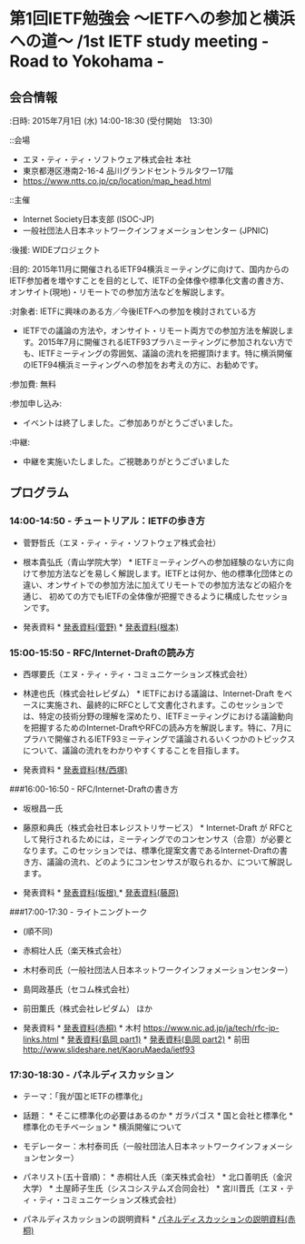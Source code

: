 # 第1回IETF勉強会 〜IETFへの参加と横浜への道〜 /1st IETF study meeting - Road to Yokohama -

## 会合情報
:日時: 2015年7月1日 (水) 14:00-18:30 (受付開始　13:30)

::会場
*  エヌ・ティ・ティ・ソフトウェア株式会社 本社
*  東京都港区港南2-16-4 品川グランドセントラルタワー17階
*  https://www.ntts.co.jp/cp/location/map_head.html

::主催
*  Internet Society日本支部 (ISOC-JP)
*  一般社団法人日本ネットワークインフォメーションセンター (JPNIC)

:後援: WIDEプロジェクト

:目的: 2015年11月に開催されるIETF94横浜ミーティングに向けて、国内からのIETF参加者を増やすことを目的として、IETFの全体像や標準化文書の書き方、 オンサイト(現地)・リモートでの参加方法などを解説します。

:対象者: IETFに興味のある方／今後IETFへの参加を検討されている方
* IETFでの議論の方法や，オンサイト・リモート両方での参加方法を解説します。2015年7月に開催されるIETF93プラハミーティングに参加されない方でも、IETFミーティングの雰囲気、議論の流れを把握頂けます。特に横浜開催のIETF94横浜ミーティングへの参加をお考えの方に、お勧めです。

:参加費: 無料

:参加申し込み:
*  イベントは終了しました。ご参加ありがとうございました。

:中継:
*  中継を実施いたしました。ご視聴ありがとうございました

## プログラム
### 14:00-14:50 - チュートリアル：IETFの歩き方
* 菅野哲氏（エヌ・ティ・ティ・ソフトウェア株式会社）
* 根本貴弘氏（青山学院大学）
       *  IETFミーティングへの参加経験のない方に向けて参加方法などを易しく解説します。IETFとは何か、他の標準化団体との違い、オンサイトでの参加方法に加えてリモートでの参加方法などの紹介を通じ、 初めての方でもIETFの全体像が把握できるように構成したセッションです。

* 発表資料
       * [発表資料(菅野)](wiki.cgi?file=ISOC%2DJP%5F1st%2DIETF%2DStudy%5FIETF%2DTutorialRevisedlight%5Fkanno%2Epdf&page=PreIETF93&action=ATTACH)
       * [発表資料(根本)](wiki.cgi?page=PreIETF93&action=ATTACH&file=20150701%5Fpre%2DIETF%2D01%5Fnemo%2Epdf)

### 15:00-15:50 - RFC/Internet-Draftの読み方
*  西塚要氏（エヌ・ティ・ティ・コミュニケーションズ株式会社）
*  林達也氏（株式会社レピダム）
       *  IETFにおける議論は、Internet-Draft をベースに実施され、最終的にRFCとして文書化されます。このセッションでは、特定の技術分野の理解を深めたり、IETFミーティングにおける議論動向を把握するためのInternet-DraftやRFCの読み方を解説します。特に、7月にプラハで開催されるIETF93ミーティングで議論されるいくつかのトピックスについて、議論の流れをわかりやすくすることを目指します。

* 発表資料
       * [発表資料(林/西塚)](wiki.cgi?page=PreIETF93&action=ATTACH&file=isocjp%2Dietf%2Dstudy%2D20150701%5Fhayashi%5Fnishizuka%2Epdf)

###16:00-16:50 - RFC/Internet-Draftの書き方
* 坂根昌一氏
* 藤原和典氏（株式会社日本レジストリサービス）
       *  Internet-Draft が RFCとして発行されるためには，ミーティングでのコンセンサス（合意）が必要となります。このセッションでは、標準化提案文書であるInternet-Draftの書き方、議論の流れ、どのようにコンセンサスが取られるか、について解説します。

* 発表資料
       * [発表資料(坂根) ](wiki.cgi?page=PreIETF93&file=isocjp%2Dietf%2Dstudy%2D20150701%2Dsakane%2Dfixed%2Epdf&action=ATTACH)
       * [発表資料(藤原) ](wiki.cgi?file=20150701ietf93pre%2Dfujiwara%5F01%2Epdf&page=PreIETF93&action=ATTACH)

###17:00-17:30 - ライトニングトーク
*    (順不同)
*  赤桐壮人氏（楽天株式会社）
*  木村泰司氏（一般社団法人日本ネットワークインフォメーションセンター）
*  島岡政基氏（セコム株式会社）
*  前田薫氏（株式会社レピダム） ほか

* 発表資料
       * [発表資料(赤桐)](wiki.cgi?file=LT%5Fakagiri%2Epdf&action=ATTACH&page=PreIETF93)
       * 木村 https://www.nic.ad.jp/ja/tech/rfc-jp-links.html
       * [発表資料(島岡 part1)](wiki.cgi?page=PreIETF93&action=ATTACH&file=IETF+Tutorial+2015%2D07+LT+shimaoka+Part1%2Epdf)
       * [発表資料(島岡 part2)](wiki.cgi?action=ATTACH&file=IETF+Tutorial+2015%2D07+LT+shimaoka+Part2+r2%2Epdf&page=PreIETF93)
       * 前田 http://www.slideshare.net/KaoruMaeda/ietf93

### 17:30-18:30 - パネルディスカッション
*  テーマ：「我が国とIETFの標準化」
*  話題：
       *  そこに標準化の必要はあるのか
       *  ガラパゴス
       *  国と会社と標準化
       *  標準化のモチベーション
       *  横浜開催について
* モデレーター：木村泰司氏（一般社団法人日本ネットワークインフォメーションセンター）
* パネリスト(五十音順)：
       * 赤桐壮人氏（楽天株式会社）
       * 北口善明氏（金沢大学）
       * 土屋師子生氏（シスコシステムズ合同会社）
       * 宮川晋氏（エヌ・ティ・ティ・コミュニケーションズ株式会社）

* パネルディスカッションの説明資料
       * [パネルディスカッションの説明資料(赤桐)](wiki.cgi?page=PreIETF93&file=Panel%5Fakagiri%2Epdf&action=ATTACH)